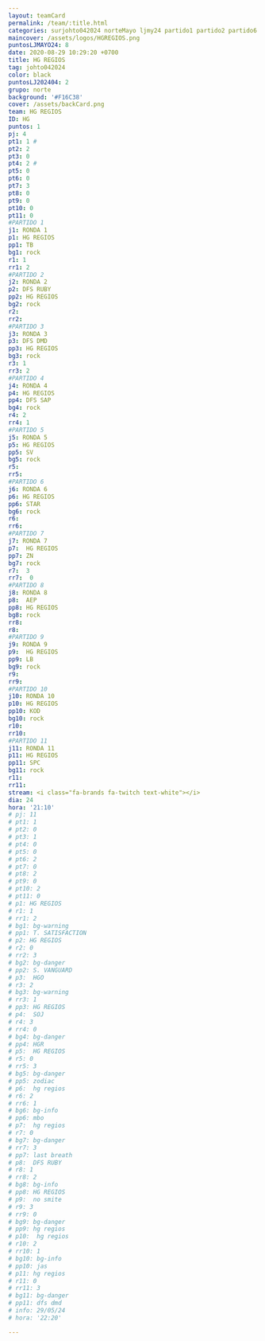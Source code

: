 ```yaml
---
layout: teamCard
permalink: /team/:title.html
categories: surjohto042024 norteMayo ljmy24 partido1 partido2 partido6 partido5 partido7 partido10 partido11 29 LJ06
maincover: /assets/logos/HGREGIOS.png
puntosLJMAYO24: 8
date: 2020-08-29 10:29:20 +0700
title: HG REGIOS
tag: johto042024
color: black
puntosLJ202404: 2
grupo: norte
background: '#F16C38'
cover: /assets/backCard.png
team: HG REGIOS
ID: HG
puntos: 1
pj: 4
pt1: 1 #
pt2: 2
pt3: 0
pt4: 2 #
pt5: 0
pt6: 0
pt7: 3
pt8: 0
pt9: 0
pt10: 0
pt11: 0
#PARTIDO 1
j1: RONDA 1
p1: HG REGIOS
pp1: TB
bg1: rock
r1: 1
rr1: 2
#PARTIDO 2
j2: RONDA 2
p2: DFS RUBY
pp2: HG REGIOS
bg2: rock
r2: 
rr2: 
#PARTIDO 3
j3: RONDA 3
p3: DFS DMD
pp3: HG REGIOS
bg3: rock
r3: 1
rr3: 2
#PARTIDO 4
j4: RONDA 4
p4: HG REGIOS
pp4: DFS SAP
bg4: rock
r4: 2
rr4: 1
#PARTIDO 5
j5: RONDA 5
p5: HG REGIOS
pp5: SV
bg5: rock
r5: 
rr5:
#PARTIDO 6
j6: RONDA 6
p6: HG REGIOS
pp6: STAR
bg6: rock
r6: 
rr6: 
#PARTIDO 7
j7: RONDA 7
p7:  HG REGIOS
pp7: ZN
bg7: rock
r7:  3
rr7:  0
#PARTIDO 8
j8: RONDA 8
p8:  AEP
pp8: HG REGIOS
bg8: rock
rr8: 
r8: 
#PARTIDO 9
j9: RONDA 9
p9:  HG REGIOS
pp9: LB
bg9: rock
r9: 
rr9: 
#PARTIDO 10
j10: RONDA 10
p10: HG REGIOS
pp10: KOD
bg10: rock
r10: 
rr10:
#PARTIDO 11
j11: RONDA 11
p11: HG REGIOS
pp11: SPC
bg11: rock
r11: 
rr11:
stream: <i class="fa-brands fa-twitch text-white"></i>
dia: 24
hora: '21:10'
# pj: 11
# pt1: 1
# pt2: 0
# pt3: 1
# pt4: 0
# pt5: 0
# pt6: 2
# pt7: 0
# pt8: 2
# pt9: 0
# pt10: 2
# pt11: 0
# p1: HG REGIOS
# r1: 1
# rr1: 2
# bg1: bg-warning
# pp1: T. SATISFACTION
# p2: HG REGIOS
# r2: 0
# rr2: 3
# bg2: bg-danger
# pp2: S. VANGUARD
# p3:  HGO
# r3: 2
# bg3: bg-warning
# rr3: 1
# pp3: HG REGIOS
# p4:  SOJ
# r4: 3
# rr4: 0
# bg4: bg-danger
# pp4: HGR
# p5:  HG REGIOS
# r5: 0
# rr5: 3
# bg5: bg-danger
# pp5: zodiac
# p6:  hg regios
# r6: 2
# rr6: 1
# bg6: bg-info
# pp6: mbo
# p7:  hg regios
# r7: 0
# bg7: bg-danger
# rr7: 3
# pp7: last breath
# p8:  DFS RUBY
# r8: 1
# rr8: 2 
# bg8: bg-info
# pp8: HG REGIOS
# p9:  no smite
# r9: 3
# rr9: 0
# bg9: bg-danger
# pp9: hg regios
# p10:  hg regios
# r10: 2
# rr10: 1
# bg10: bg-info
# pp10: jas
# p11: hg regios
# r11: 0
# rr11: 3
# bg11: bg-danger
# pp11: dfs dmd
# info: 29/05/24
# hora: '22:20'

---
```



